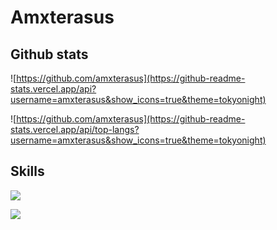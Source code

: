 # Amxterasus

## Github stats

![https://github.com/amxterasus](https://github-readme-stats.vercel.app/api?username=amxterasus&show_icons=true&theme=tokyonight)

![https://github.com/amxterasus](https://github-readme-stats.vercel.app/api/top-langs?username=amxterasus&show_icons=true&theme=tokyonight)

## Skills

![ ](https://skillicons.dev/icons?i=html,css,js,ts,nodejs,astro,tailwind)

![ ](https://visitor-badge.laobi.icu/badge?page_id=amxterasus)
